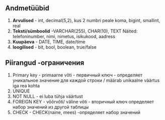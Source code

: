 ## Andmetüübid
1. **Arvulised** - int, decimal(5,2), kus 2 numbri peale koma, bigint, smallint, real
2. **Teksti/sümboolid** -VARCHAR(255), CHAR(10), TEXT
Näited: telefoninumber, nimi, nimetus, isikukood, aadress
3. **Kuupäeva** - DATE, TIME, date/time
4. **loogilised** - bit, bool, boolean, true/false

## Piirangud -ограничения
1. Primary key - primaarne võti - первичный ключ -
определяет уникальное значение для каждой строки / määrab unikaalne väärtus iga rea kohta
2. UNIQUE
3. NOT NULL - ei luba tühja väärtust
4. FOREIGN KEY - võõrvõti/ väline võti - вторичный ключ
определяет  набор значений из другой таблицы
5. CHECK - CHECK(naine, mees) -опряделяет набор значений 
